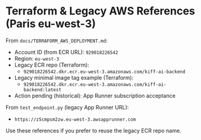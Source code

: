 # Terraform & Legacy AWS References (Paris eu-west-3)

From `docs/TERRAFORM_AWS_DEPLOYMENT.md`:

- Account ID (from ECR URL): `929018226542`
- Region: `eu-west-3`
- Legacy ECR repo (Terraform):
  - `929018226542.dkr.ecr.eu-west-3.amazonaws.com/kiff-ai-backend`
- Legacy minimal image tag example (Terraform):
  - `929018226542.dkr.ecr.eu-west-3.amazonaws.com/kiff-ai-backend:latest`
- Action pending (historical): App Runner subscription acceptance

From `test_endpoint.py` (legacy App Runner URL):
- `https://z5cmpsm2zw.eu-west-3.awsapprunner.com`

Use these references if you prefer to reuse the legacy ECR repo name.
